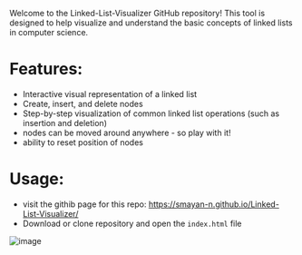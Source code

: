 Welcome to the Linked-List-Visualizer GitHub repository! 
This tool is designed to help visualize and understand the basic concepts of linked lists in computer science.

# Features: #
  * Interactive visual representation of a linked list
  * Create, insert, and delete nodes
  * Step-by-step visualization of common linked list operations (such as insertion and deletion)
  * nodes can be moved around anywhere - so play with it!
  * ability to reset position of nodes

# Usage: #
* visit the githib page for this repo: https://smayan-n.github.io/Linked-List-Visualizer/
* Download or clone repository and open the `index.html` file


![image](https://user-images.githubusercontent.com/86111841/214996800-6a97689a-a96b-4b7a-ab5a-5f66fcc58043.png)
